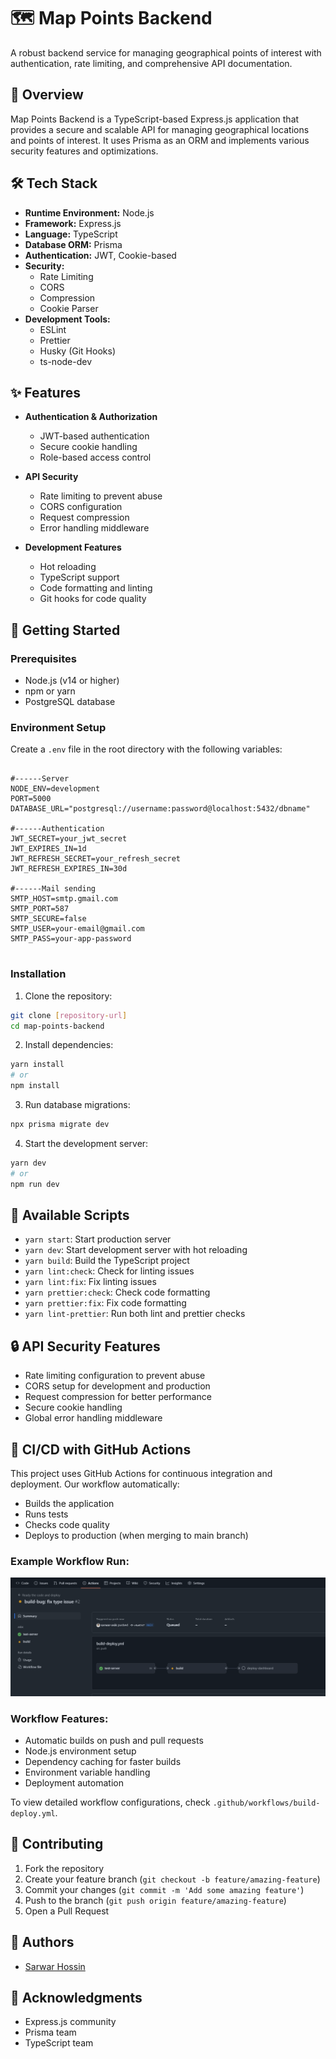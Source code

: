 # 🗺️ Map Points Backend

A robust backend service for managing geographical points of interest with authentication, rate limiting, and comprehensive API documentation.

## 🚀 Overview

Map Points Backend is a TypeScript-based Express.js application that provides a secure and scalable API for managing geographical locations and points of interest. It uses Prisma as an ORM and implements various security features and optimizations.

## 🛠️ Tech Stack

- **Runtime Environment:** Node.js
- **Framework:** Express.js
- **Language:** TypeScript
- **Database ORM:** Prisma
- **Authentication:** JWT, Cookie-based
- **Security:** 
  - Rate Limiting
  - CORS
  - Compression
  - Cookie Parser
- **Development Tools:**
  - ESLint
  - Prettier
  - Husky (Git Hooks)
  - ts-node-dev

## ✨ Features

- **Authentication & Authorization**
  - JWT-based authentication
  - Secure cookie handling
  - Role-based access control

- **API Security**
  - Rate limiting to prevent abuse
  - CORS configuration
  - Request compression
  - Error handling middleware

- **Development Features**
  - Hot reloading
  - TypeScript support
  - Code formatting and linting
  - Git hooks for code quality

## 🚦 Getting Started

### Prerequisites

- Node.js (v14 or higher)
- npm or yarn
- PostgreSQL database

### Environment Setup

Create a `.env` file in the root directory with the following variables:

```env

#------Server
NODE_ENV=development
PORT=5000
DATABASE_URL="postgresql://username:password@localhost:5432/dbname"

#------Authentication
JWT_SECRET=your_jwt_secret
JWT_EXPIRES_IN=1d
JWT_REFRESH_SECRET=your_refresh_secret
JWT_REFRESH_EXPIRES_IN=30d

#------Mail sending
SMTP_HOST=smtp.gmail.com
SMTP_PORT=587
SMTP_SECURE=false
SMTP_USER=your-email@gmail.com
SMTP_PASS=your-app-password


```

### Installation

1. Clone the repository:
```bash
git clone [repository-url]
cd map-points-backend
```

2. Install dependencies:
```bash
yarn install
# or
npm install
```

3. Run database migrations:
```bash
npx prisma migrate dev
```

4. Start the development server:
```bash
yarn dev
# or
npm run dev
```

## 📝 Available Scripts

- `yarn start`: Start production server
- `yarn dev`: Start development server with hot reloading
- `yarn build`: Build the TypeScript project
- `yarn lint:check`: Check for linting issues
- `yarn lint:fix`: Fix linting issues
- `yarn prettier:check`: Check code formatting
- `yarn prettier:fix`: Fix code formatting
- `yarn lint-prettier`: Run both lint and prettier checks

## 🔒 API Security Features

- Rate limiting configuration to prevent abuse
- CORS setup for development and production
- Request compression for better performance
- Secure cookie handling
- Global error handling middleware

## 🔄 CI/CD with GitHub Actions

This project uses GitHub Actions for continuous integration and deployment. Our workflow automatically:

- Builds the application
- Runs tests
- Checks code quality
- Deploys to production (when merging to main branch)

### Example Workflow Run:

![GitHub Actions Workflow](logs/git-actions.png)

### Workflow Features:

- Automatic builds on push and pull requests
- Node.js environment setup
- Dependency caching for faster builds
- Environment variable handling
- Deployment automation

To view detailed workflow configurations, check `.github/workflows/build-deploy.yml`.

## 🤝 Contributing

1. Fork the repository
2. Create your feature branch (`git checkout -b feature/amazing-feature`)
3. Commit your changes (`git commit -m 'Add some amazing feature'`)
4. Push to the branch (`git push origin feature/amazing-feature`)
5. Open a Pull Request

## 👥 Authors

- [Sarwar Hossin](https://github.com/sarwar-asik)

## 🙏 Acknowledgments

- Express.js community
- Prisma team
- TypeScript team
